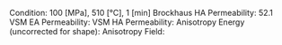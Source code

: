 Condition: 100 [MPa], 510 [°C], 1 [min]
Brockhaus HA Permeability: 52.1
VSM EA Permeability:
VSM HA Permeability: 
Anisotropy Energy (uncorrected for shape): 
Anisotropy Field: 